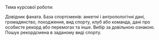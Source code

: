 Тема курсової роботи:

Довідник фаната. База спортсменів: анкетні і антропологічні дані, громадянство, походження, вид спорту, клуб або команда, дані про особисте рекорд або перемогах та інше. Вибір за довільною ознакою. Пошук рекордсмена в заданому виді спорту.